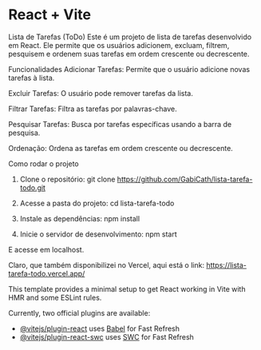 # React + Vite

Lista de Tarefas (ToDo)
Este é um projeto de lista de tarefas desenvolvido em React. Ele permite que os usuários adicionem, excluam, filtrem, pesquisem e ordenem suas tarefas em ordem crescente ou decrescente.

Funcionalidades
Adicionar Tarefas: Permite que o usuário adicione novas tarefas à lista.

Excluir Tarefas: O usuário pode remover tarefas da lista.

Filtrar Tarefas: Filtra as tarefas por palavras-chave.

Pesquisar Tarefas: Busca por tarefas específicas usando a barra de pesquisa.

Ordenação: Ordena as tarefas em ordem crescente ou decrescente.


Como rodar o projeto

1. Clone o repositório:
git clone https://github.com/GabiCath/lista-tarefa-todo.git

2. Acesse a pasta do projeto:
cd lista-tarefa-todo

3. Instale as dependências:
npm install

4. Inicie o servidor de desenvolvimento:
npm start

E acesse em localhost.

Claro, que também disponibilizei no Vercel, aqui está o link: https://lista-tarefa-todo.vercel.app/









This template provides a minimal setup to get React working in Vite with HMR and some ESLint rules.

Currently, two official plugins are available:

- [@vitejs/plugin-react](https://github.com/vitejs/vite-plugin-react/blob/main/packages/plugin-react/README.md) uses [Babel](https://babeljs.io/) for Fast Refresh
- [@vitejs/plugin-react-swc](https://github.com/vitejs/vite-plugin-react-swc) uses [SWC](https://swc.rs/) for Fast Refresh
